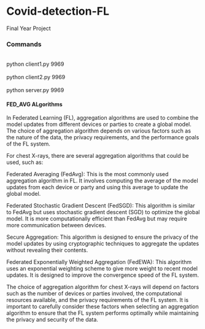 # Covid-detection-FL
Final Year Project 


<h3>Commands</h3> 
<br>python client1.py 9969</br>
<br>python client2.py 9969</br>
<br>python server.py 9969</br>

<h4>FED_AVG ALgorithms</h4>
In Federated Learning (FL), aggregation algorithms are used to combine the model updates from different devices or parties to create a global model. The choice of aggregation algorithm depends on various factors such as the nature of the data, the privacy requirements, and the performance goals of the FL system.

For chest X-rays, there are several aggregation algorithms that could be used, such as:

Federated Averaging (FedAvg): This is the most commonly used aggregation algorithm in FL. It involves computing the average of the model updates from each device or party and using this average to update the global model.

Federated Stochastic Gradient Descent (FedSGD): This algorithm is similar to FedAvg but uses stochastic gradient descent (SGD) to optimize the global model. It is more computationally efficient than FedAvg but may require more communication between devices.

Secure Aggregation: This algorithm is designed to ensure the privacy of the model updates by using cryptographic techniques to aggregate the updates without revealing their contents.

Federated Exponentially Weighted Aggregation (FedEWA): This algorithm uses an exponential weighting scheme to give more weight to recent model updates. It is designed to improve the convergence speed of the FL system.

The choice of aggregation algorithm for chest X-rays will depend on factors such as the number of devices or parties involved, the computational resources available, and the privacy requirements of the FL system. It is important to carefully consider these factors when selecting an aggregation algorithm to ensure that the FL system performs optimally while maintaining the privacy and security of the data.
